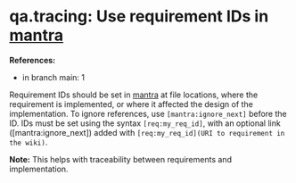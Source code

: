 # qa.tracing: Use requirement IDs in [mantra](https://github.com/mhatzl/mantra)

**References:**

- in branch main: 1

Requirement IDs should be set in [mantra](https://github.com/mhatzl/mantra) at file locations, where the requirement is implemented,
or where it affected the design of the implementation. 
To ignore references, use `[mantra:ignore_next]` before the ID.
IDs must be set using the syntax `[req:my_req_id]`, with an optional link
([mantra:ignore_next]) added with `[req:my_req_id](URI to requirement in the wiki)`.

**Note:** This helps with traceability between requirements and implementation.
